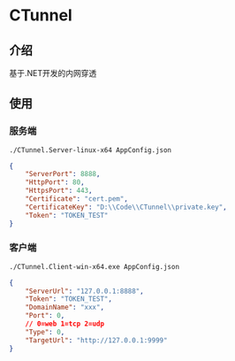 # CTunnel

## 介绍

基于.NET开发的内网穿透

## 使用

### 服务端

```sh
./CTunnel.Server-linux-x64 AppConfig.json
```

```json
{
    "ServerPort": 8888,
    "HttpPort": 80,
    "HttpsPort": 443,
    "Certificate": "cert.pem",
    "CertificateKey": "D:\\Code\\CTunnel\\private.key",
    "Token": "TOKEN_TEST"
}
```

### 客户端

```sh
./CTunnel.Client-win-x64.exe AppConfig.json
```

```json
{
    "ServerUrl": "127.0.0.1:8888",
    "Token": "TOKEN_TEST",
    "DomainName": "xxx",
    "Port": 0,
    // 0=web 1=tcp 2=udp
    "Type": 0,
    "TargetUrl": "http://127.0.0.1:9999"
}
```
